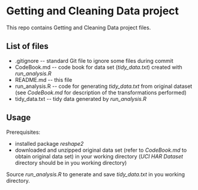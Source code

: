 Getting and Cleaning Data project
=================================

This repo contains Getting and Cleaning Data project files.

## List of files

* .gitignore -- standard Git file to ignore some files during commit
* CodeBook.md -- code book for data set (*tidy_data.txt*) created with *run_analysis.R*
* README.md -- this file
* run_analysis.R -- code for generating *tidy_data.txt* from original dataset (see *CodeBook.md* for description of the transformations performed)
* tidy_data.txt -- tidy data generated by *run_analysis.R*

## Usage

Prerequisites:

* installed package *reshape2*
* downloaded and unzipped original data set (refer to *CodeBook.md* to obtain original data set) in your working directory (*UCI HAR Dataset* directory should be in you working directory)

Source *run_analysis.R* to generate and save *tidy_data.txt* in you working directory.
